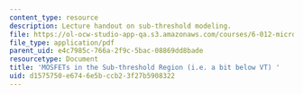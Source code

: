 ```yaml
---
content_type: resource
description: Lecture handout on sub-threshold modeling.
file: https://ol-ocw-studio-app-qa.s3.amazonaws.com/courses/6-012-microelectronic-devices-and-circuits-fall-2009/d1575750e6746e5bccb23f27b5908322_MIT6_012F09_lec12_sub.pdf
file_type: application/pdf
parent_uid: e4c7985c-766a-2f9c-5bac-08869dd8bade
resourcetype: Document
title: 'MOSFETs in the Sub-threshold Region (i.e. a bit below VT) '
uid: d1575750-e674-6e5b-ccb2-3f27b5908322
---
```

